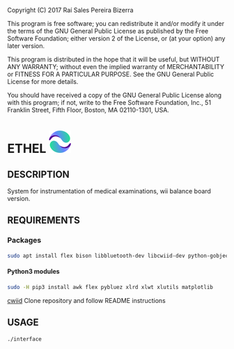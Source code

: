 Copyright (C) 2017 Raí Sales Pereira Bizerra

This program is free software; you can redistribute it and/or modify
it under the terms of the GNU General Public License as published by
the Free Software Foundation; either version 2 of the License, or
(at your option) any later version.
  
This program is distributed in the hope that it will be useful,
but WITHOUT ANY WARRANTY; without even the implied warranty of
MERCHANTABILITY or FITNESS FOR A PARTICULAR PURPOSE.  See the
GNU General Public License for more details.
  
You should have received a copy of the GNU General Public License
along with this program; if not, write to the Free Software
Foundation, Inc., 51 Franklin Street, Fifth Floor, Boston, MA 02110-1301, USA.

# ETHEL ![ETHEL](media/logo_small.png "ETHEL")

## DESCRIPTION

System for instrumentation of medical examinations, wii balance board version.

## REQUIREMENTS
### Packages
```bash
sudo apt install flex bison libbluetooth-dev libcwiid-dev python-gobject python3-tk python3-dev at-spi2-core python3 python3-pip
```

#### Python3 modules
```bash
sudo -H pip3 install awk flex pybluez xlrd xlwt xlutils matplotlib
```
			
[cwiid](https://github.com/azzra/python3-wiimote) Clone repository and follow README instructions

## USAGE
```bash
./interface
```